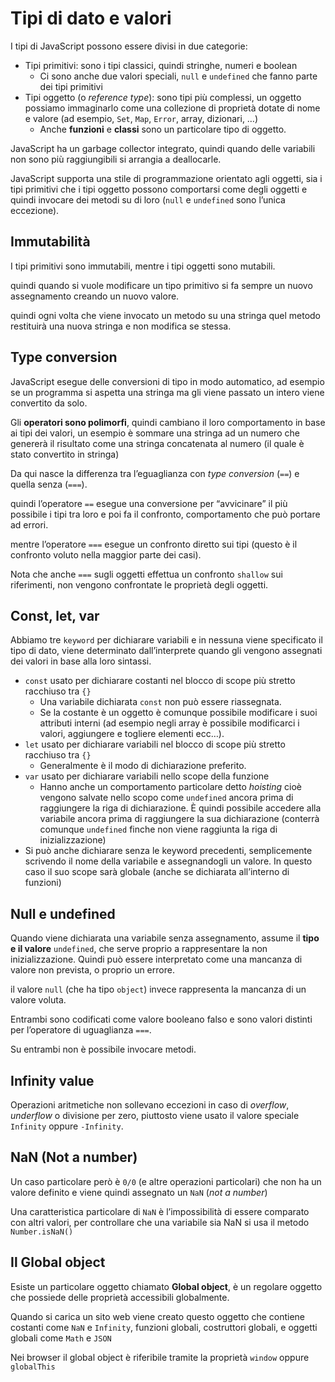 ﻿# Tipi di dato e valori

I tipi di JavaScript possono essere divisi in due categorie:

- Tipi primitivi: sono i tipi classici, quindi stringhe, numeri e boolean
    - Ci sono anche due valori speciali, `null` e `undefined` che fanno parte dei tipi primitivi
- Tipi oggetto (o *reference type*): sono tipi più complessi, un oggetto possiamo immaginarlo come una collezione di proprietà dotate di nome e valore (ad esempio, `Set`, `Map`, `Error`, array, dizionari, …)
    - Anche **funzioni** e **classi** sono un particolare tipo di oggetto.

JavaScript ha un garbage collector integrato, quindi quando delle variabili non sono più raggiungibili si arrangia a deallocarle.

JavaScript supporta una stile di programmazione orientato agli oggetti, sia i tipi primitivi che i tipi oggetto possono comportarsi come degli oggetti e quindi invocare dei metodi su di loro (`null` e `undefined` sono l’unica eccezione).

## Immutabilità

I tipi primitivi sono immutabili, mentre i tipi oggetti sono mutabili.

quindi quando si vuole modificare un tipo primitivo si fa sempre un nuovo assegnamento creando un nuovo valore.

quindi ogni volta che viene invocato un metodo su una stringa quel metodo restituirà una nuova stringa e non modifica se stessa.

## Type conversion

JavaScript esegue delle conversioni di tipo in modo automatico, ad esempio se un programma si aspetta una stringa ma gli viene passato un intero viene convertito da solo.

Gli **operatori sono polimorfi**, quindi cambiano il loro comportamento in base ai tipi dei valori, un esempio è sommare una stringa ad un numero che genererà il risultato come una stringa concatenata al numero (il quale è stato convertito in stringa)

Da qui nasce la differenza tra l’eguaglianza con *type conversion* (`==`) e quella senza (`===`).

quindi l’operatore `==` esegue una conversione per “avvicinare” il più possibile i tipi tra loro e poi fa il confronto, comportamento che può portare ad errori.

mentre l’operatore `===` esegue un confronto diretto sui tipi (questo è il confronto voluto nella maggior parte dei casi).

Nota che anche `===` sugli oggetti effettua un confronto `shallow` sui riferimenti, non vengono confrontate le proprietà degli oggetti.

## Const, let, var

Abbiamo tre `keyword` per dichiarare variabili e in nessuna viene specificato il tipo di dato, viene determinato dall’interprete quando gli vengono assegnati dei valori in base alla loro sintassi.

- `const` usato per dichiarare costanti nel blocco di scope più stretto racchiuso tra `{}`
    - Una variabile dichiarata `const` non può essere riassegnata.
    - Se la costante è un oggetto è comunque possibile modificare i suoi attributi interni (ad esempio negli array è possibile modificarci i valori, aggiungere e togliere elementi ecc…).
- `let`  usato per dichiarare variabili nel blocco di scope più stretto racchiuso tra `{}`
    - Generalmente è il modo di dichiarazione preferito.
- `var` usato per dichiarare variabili nello scope della funzione
    - Hanno anche un comportamento particolare detto *hoisting* cioè vengono salvate nello scopo come `undefined` ancora prima di raggiungere la riga di dichiarazione. È quindi possibile accedere alla variabile ancora prima di raggiungere la sua dichiarazione (conterrà comunque `undefined` finche non viene raggiunta la riga di inizializzazione)
- Si può anche dichiarare senza le keyword precedenti, semplicemente scrivendo il nome della variabile e assegnandogli un valore. In questo caso il suo scope sarà globale (anche se dichiarata all’interno di funzioni)

## Null e undefined

Quando viene dichiarata una variabile senza assegnamento, assume il **tipo e il valore** `undefined`, che serve proprio a rappresentare la non inizializzazione. Quindi può essere interpretato come una mancanza di valore non prevista, o proprio un errore.

il valore `null` (che ha tipo `object`) invece rappresenta la mancanza di un valore voluta.

Entrambi sono codificati come valore booleano falso e sono valori distinti per l’operatore di uguaglianza `===`.

Su entrambi non è possibile invocare metodi.

## Infinity value

Operazioni aritmetiche non sollevano eccezioni in caso di *overflow*, *underflow* o divisione per zero, piuttosto viene usato il valore speciale `Infinity` oppure `-Infinity`.

## NaN (Not a number)

Un caso particolare però è `0/0` (e altre operazioni particolari) che non ha un valore definito e viene quindi assegnato un `NaN` (*not a number*)

Una caratteristica particolare di `NaN` è l’impossibilità di essere comparato con altri valori, per controllare che una variabile sia NaN si usa il metodo `Number.isNaN()`

## Il Global object

Esiste un particolare oggetto chiamato **Global object**, è un regolare oggetto che possiede delle proprietà accessibili globalmente.

Quando si carica un sito web viene creato questo oggetto che contiene costanti come `NaN` e `Infinity`, funzioni globali, costruttori globali, e oggetti globali come `Math` e `JSON` 

Nei browser il global object è riferibile tramite la proprietà `window` oppure `globalThis`
